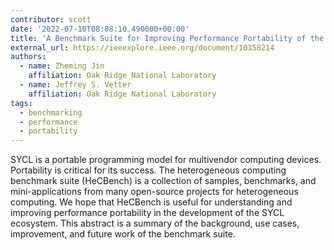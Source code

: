 ```yaml
---
contributor: scott
date: '2022-07-10T08:08:10.490000+00:00'
title: 'A Benchmark Suite for Improving Performance Portability of the SYCL Programming Model'
external_url: https://ieeexplore.ieee.org/document/10158214
authors:
  - name: Zheming Jin
    affiliation: Oak Ridge National Laboratory
  - name: Jeffrey S. Vetter
    affiliation: Oak Ridge National Laboratory
tags:
  - benchmarking
  - performance
  - portability
---
```


SYCL is a portable programming model for multivendor computing devices. Portability is critical for its success. The
heterogeneous computing benchmark suite (HeCBench) is a collection of samples, benchmarks, and mini-applications from
many open-source projects for heterogeneous computing. We hope that HeCBench is useful for understanding and improving
performance portability in the development of the SYCL ecosystem. This abstract is a summary of the background, use
cases, improvement, and future work of the benchmark suite.
